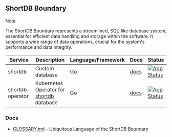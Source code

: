 ## ShortDB Boundary

> [!NOTE]
> The ShortDB Boundary represents a streamlined, SQL-like database system, essential for efficient data handling 
> and storage within the software. It supports a wide range of data operations, crucial for the system's performance 
> and data integrity.

| Service          | Description                                                                       | Language/Framework | Docs                                                         | Status                                                                                                                                                  |
|------------------|-----------------------------------------------------------------------------------|--------------------|--------------------------------------------------------------|---------------------------------------------------------------------------------------------------------------------------------------------------------|
| shortdb          | Custom database                                                                   | Go                 | [docs](./boundaries/shortdb/shortdb/README.md)                | [![App Status](https://argo.shortlink.best/api/badge?name=shortldb&revision=true)](https://argo.shortlink.best/applications/shortldb)                   |                                                                          
| shortdb-operator | Kubernetes Operator for [shortdb](./boundaries/shortdb/shortdb/README.md) database | Go                 | [docs](./boundaries/shortdb/shortdb-operator/README.md)       | [![App Status](https://argo.shortlink.best/api/badge?name=shortldb-operator&revision=true)](https://argo.shortlink.best/applications/shortldb-operator) |                                                                 

### Docs

- [GLOSSARY.md](./GLOSSARY.md) - Ubiquitous Language of the ShortDB Boundary
